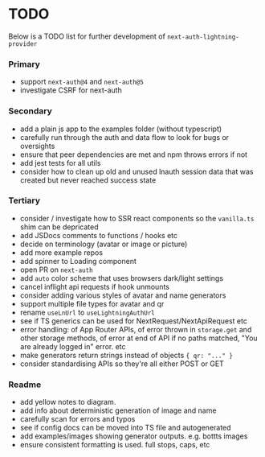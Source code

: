 # TODO

Below is a TODO list for further development of `next-auth-lightning-provider`

### Primary

- support `next-auth@4` and `next-auth@5`
- investigate CSRF for next-auth

### Secondary

- add a plain js app to the examples folder (without typescript)
- carefully run through the auth and data flow to look for bugs or oversights
- ensure that peer dependencies are met and npm throws errors if not
- add jest tests for all utils
- consider how to clean up old and unused lnauth session data that was created but never reached success state

### Tertiary

- consider / investigate how to SSR react components so the `vanilla.ts` shim can be depricated
- add JSDocs comments to functions / hooks etc
- decide on terminology (avatar or image or picture)
- add more example repos
- add spinner to Loading component
- open PR on `next-auth`
- add `auto` color scheme that uses browsers dark/light settings
- cancel inflight api requests if hook unmounts
- consider adding various styles of avatar and name generators
- support multiple file types for avatar and qr
- rename `useLnUrl` to `useLightningAuthUrl`
- see if TS generics can be used for NextRequest/NextApiRequest etc
- error handling: of App Router APIs, of error thrown in `storage.get` and other storage methods, of error at end of API if no paths matched, "You are already logged in" error. etc
- make generators return strings instead of objects `{ qr: "..." }`
- consider standardising APIs so they're all either POST or GET

### Readme

- add yellow notes to diagram.
- add info about deterministic generation of image and name
- carefully scan for errors and typos
- see if config docs can be moved into TS file and autogenerated
- add examples/images showing generator outputs. e.g. bottts images
- ensure consistent formatting is used. full stops, caps, etc
